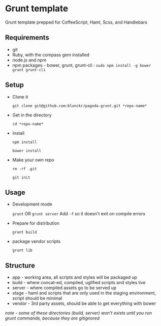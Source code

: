 Grunt template 
==============

Grunt template prepped for CoffeeScript, Haml, Scss, and Handlebars

Requirements
------------
* git
* Ruby, with the compass gem installed
* node.js and npm
* npm packages - bower, grunt, grunt-cli :
  ```sudo npm install -g bower grunt grunt-cli```

Setup
-----

* Clone it

    ```git clone git@github.com:blunckr/pagoda-grunt.git *repo-name*```
* Get in the directory

  ```cd *repo-name*```
* Install

  ```npm install```

  ```bower install```
* Make your own repo

  ```rm -rf .git``` 

  ```git init```

Usage
-----

* Development mode

  ```grunt``` OR ```grunt server```
  Add ```-f``` so it doesn't exit on compile errors

* Prepare for distribution

  ```grunt build```
* package vendor scripts

  ```grunt lib```

Structure
---------

* app - working area, all scripts and styles will be packaged up
* build - where concat-ed, compiled, uglified scripts and styles live
* server - where compiled assets go to be served up
* stage - haml and scripts that are only used in the staging environment, script should be minimal
* vendor - 3rd party assets, should be able to get everything with bower

*note - some of these directories (build, server) won't exists until you run grunt commands, because they are gitignored*